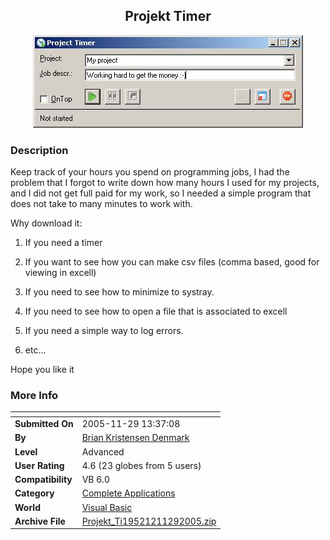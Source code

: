 ﻿<div align="center">

## Projekt Timer

<img src="PIC2005112982352429.jpg">
</div>

### Description

Keep track of your hours you spend on programming jobs, I had the problem that I forgot to write down how many hours I used for my projects, and I did not get full paid for my work, so I needed a simple program that does not take to many minutes to work with.

Why download it:

1. If you need a timer

2. If you want to see how you can make csv files (comma based, good for viewing in excell)

3. If you need to see how to minimize to systray.

4. If you need to see how to open a file that is associated to excell

5. If you need a simple way to log errors.

6. etc...

Hope you like it
 
### More Info
 


<span>             |<span>
---                |---
**Submitted On**   |2005-11-29 13:37:08
**By**             |[Brian Kristensen Denmark](https://github.com/Planet-Source-Code/PSCIndex/blob/master/ByAuthor/brian-kristensen-denmark.md)
**Level**          |Advanced
**User Rating**    |4.6 (23 globes from 5 users)
**Compatibility**  |VB 6\.0
**Category**       |[Complete Applications](https://github.com/Planet-Source-Code/PSCIndex/blob/master/ByCategory/complete-applications__1-27.md)
**World**          |[Visual Basic](https://github.com/Planet-Source-Code/PSCIndex/blob/master/ByWorld/visual-basic.md)
**Archive File**   |[Projekt\_Ti19521211292005\.zip](https://github.com/Planet-Source-Code/brian-kristensen-denmark-projekt-timer__1-63414/archive/master.zip)








